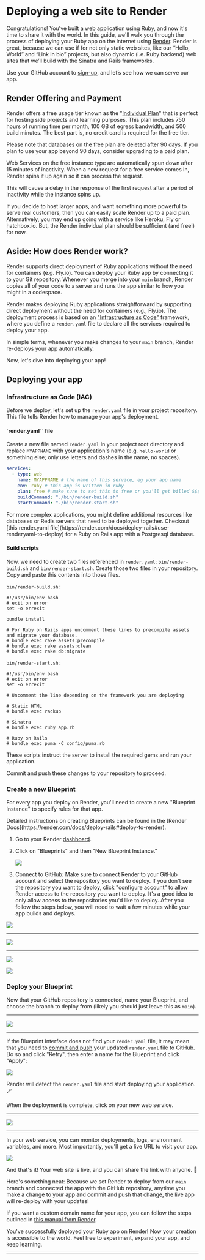 # Deploying a web site to Render

Congratulations! You've built a web application using Ruby, and now it's time to share it with the world. In this guide, we'll walk you through the process of deploying your Ruby app on the internet using [Render](https://render.com). Render is great, because we can use if for not only static web sites, like our “Hello, World” and “Link in bio” projects, but also dynamic (i.e. Ruby backend) web sites that we’ll build with the Sinatra and Rails frameworks.

Use your GitHub account to [sign-up](https://dashboard.render.com/register), and let’s see how we can serve our app.

## Render Offering and Payment

Render offers a free usage tier known as the "[Individual Plan](https://render.com/pricing)" that is perfect for hosting side projects and learning purposes. This plan includes 750 hours of running time per month, 100 GB of egress bandwidth, and 500 build minutes. The best part is, no credit card is required for the free tier.

<aside markdown="1">
Please note that databases on the free plan are deleted after 90 days. If you plan to use your app beyond 90 days, consider upgrading to a paid plan.
</aside>

Web Services on the free instance type are automatically spun down after 15 minutes of inactivity. When a new request for a free service comes in, Render spins it up again so it can process the request.

This will cause a delay in the response of the first request after a period of inactivity while the instance spins up.

If you decide to host larger apps, and want something more powerful to serve real customers, then you can easily scale Render up to a paid plan. Alternatively, you may end up going with a service like Heroku, Fly or hatchbox.io. But, the Render individual plan should be sufficient (and free!) for now.

## Aside: How does Render work?

Render supports direct deployment of Ruby applications without the need for containers (e.g. Fly.io). You can deploy your Ruby app by connecting it to your Git repository. Whenever you merge into your `main` branch, Render copies all of your code to a server and runs the app similar to how you might in a codespace.

Render makes deploying Ruby applications straightforward by supporting direct deployment without the need for containers (e.g., Fly.io). The deployment process is based on an ["Infrastructure as Code"](https://render.com/docs/infrastructure-as-code) framework, where you define a `render.yaml` file to declare all the services required to deploy your app.

In simple terms, whenever you make changes to your `main` branch, Render re-deploys your app automatically.

Now, let's dive into deploying your app!

## Deploying your app

### Infrastructure as Code (IAC)

Before we deploy, let's set up the `render.yaml` file in your project repository. This file tells Render how to manage your app's deployment.

#### `render.yaml`` file

Create a new file named `render.yaml` in your project root directory and replace `MYAPPNAME` with your application's name (e.g. `hello-world` or something else; only use letters and dashes in the name, no spaces).

```yaml
services:
  - type: web
    name: MYAPPNAME # the name of this service, eg your app name
    env: ruby # this app is written in ruby
    plan: free # make sure to set this to free or you'll get billed $$$
    buildCommand: "./bin/render-build.sh"
    startCommand: "./bin/render-start.sh"
```

<aside markdown="1">
For more complex applications, you might define additional resources like databases or Redis servers that need to be deployed together. Checkout [this render.yaml file](https://render.com/docs/deploy-rails#use-renderyaml-to-deploy) for a Ruby on Rails app with a Postgresql database.
</aside>


#### Build scripts

Now, we need to create two files referenced in `render.yaml`: `bin/render-build.sh` and `bin/render-start.sh`. Create those two files in your repository. Copy and paste this contents into those files.

`bin/render-build.sh`:

```
#!/usr/bin/env bash
# exit on error
set -o errexit

bundle install

# For Ruby on Rails apps uncomment these lines to precompile assets and migrate your database.
# bundle exec rake assets:precompile
# bundle exec rake assets:clean
# bundle exec rake db:migrate
```

`bin/render-start.sh`:

```
#!/usr/bin/env bash
# exit on error
set -o errexit

# Uncomment the line depending on the framework you are deploying

# Static HTML
# bundle exec rackup

# Sinatra
# bundle exec ruby app.rb

# Ruby on Rails
# bundle exec puma -C config/puma.rb
```

These scripts instruct the server to install the required gems and run your application.

Commit and push these changes to your repository to proceed.

### Create a new Blueprint

For every app you deploy on Render, you'll need to create a new "Blueprint Instance" to specify rules for that app.

<aside markdown="1">
Detailed instructions on creating Blueprints can be found in the [Render Docs](https://render.com/docs/deploy-rails#deploy-to-render).
</aside>

1. Go to your Render [dashboard](https://dashboard.render.com/).
2. Click on "Blueprints" and then "New Blueprint Instance."

    ![](/assets/render-new-blueprint-1.png)

3. Connect to GitHub: Make sure to connect Render to your GitHub account and select the repository you want to deploy. If you don't see the repository you want to deploy, click "configure account" to allow Render access to the repository you want to deploy. It's a good idea to only allow access to the repositories you'd like to deploy. After you follow the steps below, you will need to wait a few minutes while your app builds and deploys.

![](/assets/render-new-blueprint-2.png)

---

![](/assets/render-new-blueprint-3.png)

---

![](/assets/render-new-blueprint-4.png)

![](/assets/render-new-blueprint-5.png)

### Deploy your Blueprint

Now that your GitHub repository is connected, name your Blueprint, and choose the branch to deploy from (likely you should just leave this as `main`).

---

![](/assets/render-new-blueprint-6.png)

---

<div class="bg-red-100 py-1 px-5" markdown="1">

If the Blueprint interface does not find your `render.yaml` file, it may mean that you need to [commit and push](https://learn.firstdraft.com/lessons/50-git-commit-and-push) your updated `render.yaml` file to GitHub. Do so and click "Retry", then enter a name for the Blueprint and click "Apply":

![](/assets/render-new-blueprint-7.png)
</div>

Render will detect the `render.yaml` file and start deploying your application. 🪄

When the deployment is complete, click on your new web service.

---

![](/assets/render-new-blueprint-8.png)

---

In your web service, you can monitor deployments, logs, environment variables, and more. Most importantly, you'll get a live URL to visit your app.

![](/assets/render-new-blueprint-9.png)

And that's it! Your web site is live, and you can share the link with anyone. 🎉

<div class="bg-blue-100 py-1 px-5" markdown="1">

Here's something neat: Because we set Render to deploy from our `main` branch and connected the app with the GitHub repository, anytime you make a change to your app and commit and push that change, the live app will re-deploy with your updates!
</div>

If you want a custom domain name for your app, you can follow the steps outlined in [this manual from Render](https://render.com/docs/custom-domains).

You've successfully deployed your Ruby app on Render! Now your creation is accessible to the world. Feel free to experiment, expand your app, and keep learning.

---
